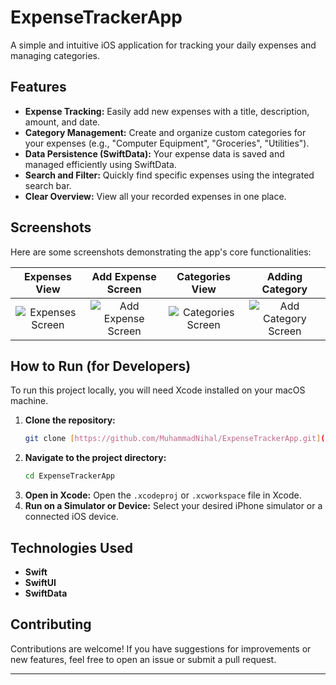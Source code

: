 # ExpenseTrackerApp

A simple and intuitive iOS application for tracking your daily expenses and managing categories.

## Features

* **Expense Tracking:** Easily add new expenses with a title, description, amount, and date.
* **Category Management:** Create and organize custom categories for your expenses (e.g., "Computer Equipment", "Groceries", "Utilities").
* **Data Persistence (SwiftData):** Your expense data is saved and managed efficiently using SwiftData.
* **Search and Filter:** Quickly find specific expenses using the integrated search bar.
* **Clear Overview:** View all your recorded expenses in one place.

## Screenshots

Here are some screenshots demonstrating the app's core functionalities:

| Expenses View | Add Expense Screen | Categories View | Adding Category |
| :-------------------------------------------------------------------------------------------------------------------------------------: | :-----------------------------------------------------------------------------------------------------------------------------------: | :--------------------------------------------------------------------------------------------------------------------------------------: | :------------------------------------------------------------------------------------------------------------------------------------: |
| ![Expenses Screen](https://github.com/user-attachments/assets/d46df1da-5c7d-4758-adfe-5f326d6c582d) | ![Add Expense Screen](https://github.com/user-attachments/assets/22bcd314-2e07-4777-94a7-69b488f9b8ae) | ![Categories Screen](https://github.com/user-attachments/assets/fca62e0e-f934-48c4-a95a-f3b647f3841c) | ![Add Category Screen](https://github.com/user-attachments/assets/fe57a7ee-10eb-4f23-aa56-883b493569f6) |

## How to Run (for Developers)

To run this project locally, you will need Xcode installed on your macOS machine.

1.  **Clone the repository:**
    ```bash
    git clone [https://github.com/MuhammadNihal/ExpenseTrackerApp.git](https://github.com/MuhammadNihal/ExpenseTrackerApp.git)
    ```
2.  **Navigate to the project directory:**
    ```bash
    cd ExpenseTrackerApp
    ```
3.  **Open in Xcode:**
    Open the `.xcodeproj` or `.xcworkspace` file in Xcode.
4.  **Run on a Simulator or Device:**
    Select your desired iPhone simulator or a connected iOS device.

## Technologies Used

* **Swift**
* **SwiftUI**
* **SwiftData**

## Contributing

Contributions are welcome! If you have suggestions for improvements or new features, feel free to open an issue or submit a pull request.

---
